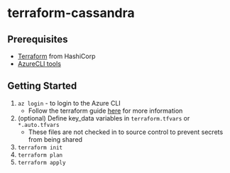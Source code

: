# terraform-cassandra

## Prerequisites

* [Terraform](https://www.terraform.io/) from HashiCorp
* [AzureCLI tools](https://github.com/Azure/azure-cli)

## Getting Started

1. ```az login``` - to login to the Azure CLI
    * Follow the terraform guide [here](https://www.terraform.io/docs/providers/azurerm/authenticating_via_azure_cli.html) for more information
2. (optional) Define key_data variables in ```terraform.tfvars``` or ```*.auto.tfvars```
    * These files are not checked in to source control to prevent secrets from being shared
3. ```terraform init```
4. ```terraform plan```
5. ```terraform apply```
